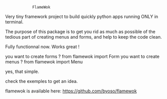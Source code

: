                 FlameWok

Very tiny framework project to build quickly python apps running
ONLY in terminal.

The purpose of this package is to get you rid as much as possible 
of the tedious part of creating menus and forms, and help to keep
the code clean.

Fully functionnal now. Works great !

you want to create forms ?
 from flamewok import Form
you want to create menus ?
 from flamewok import Menu

yes, that simple.

check the exemples to get an idea.



flamewok is available here:
https://github.com/byoso/flamewok
